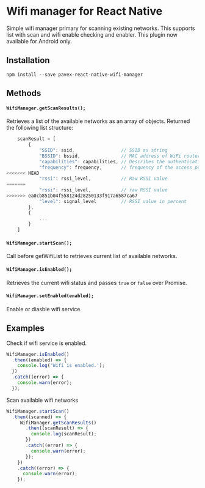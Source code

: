 # Wifi manager for React Native

Simple wifi manager primary for scanning existing networks. This supports list with scan and wifi enable checking and enabler.
This plugin now available for Android only.


## Installation

```
npm install --save pavex-react-native-wifi-manager
```

## Methods

#### `WifiManager.getScanResults();` 

Retrieves a list of the available networks as an array of objects.
Returned the following list structure:

```js
    scanResult = [
        {   
            "SSID": ssid,                 // SSID as string
            "BSSID": bssid,               // MAC address of WiFi router as string
            "capabilities": capabilities, // Describes the authentication, etc.
            "frequency": frequency,       // frequency of the access point channel in MHz
<<<<<<< HEAD
            "rssi": rssi_level,           // Raw RSSI value
=======
            "rssi": rssi_level,           // raw RSSI value
>>>>>>> ea0cb851b04f558124d28250133f917a6587ca67
            "level": signal_level         // RSSI value in percent
        },
        {
            ...
        }
    ]
```

#### `WifiManager.startScan();` 

Call before getWifiList to retrieves current list of available networks.

#### `WifiManager.isEnabled();` 

Retrieves the current wifi status and passes `true` or `false` over Promise.

#### `WifiManager.setEnabled(enabled);` 

Enable or diasble wifi service.


## Examples

Check if wifi service is enabled.
```js
WifiManager.isEnabled()
  .then((enabled) => {
    console.log('Wifi is enabled.');
  })
  .catch((error) => {
    console.warn(error);
  });
```

Scan available wifi networks

```js
WifiManager.startScan()
  .then((scanned) => {
     WifiManager.getScanResults()
       .then((scanResult) => {
         console.log(scanResult);
       })
       .catch((error) => {
         console.warn(error);
       });
    })
    .catch((error) => {
      console.warn(error);
    });
```
